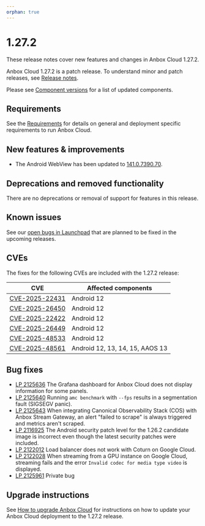 ```yaml
---
orphan: true
---
```

# 1.27.2

These release notes cover new features and changes in Anbox Cloud 1.27.2.

Anbox Cloud 1.27.2 is a patch release. To understand minor and patch releases, see [Release notes](https://documentation.ubuntu.com/anbox-cloud/en/latest/reference/release-notes/release-notes).

Please see [Component versions](https://documentation.ubuntu.com/anbox-cloud/en/latest/reference/component-versions/) for a list of updated components.

## Requirements

See the [Requirements](https://documentation.ubuntu.com/anbox-cloud/en/latest/reference/requirements/) for details on general and deployment specific requirements to run Anbox Cloud.

## New features & improvements

* The Android WebView has been updated to [141.0.7390.70](https://chromereleases.googleblog.com/2025/10/chrome-for-android-update.html).

## Deprecations and removed functionality

There are no deprecations or removal of support for features in this release.

## Known issues

See our [open bugs in Launchpad](https://bugs.launchpad.net/anbox-cloud/?field.searchtext=&orderby=-importance&field.status%3Alist=NEW&field.status%3Alist=CONFIRMED&field.status%3Alist=TRIAGED&field.status%3Alist=INPROGRESS&field.status%3Alist=DEFERRED&field.status%3Alist=FIXCOMMITTED&field.status%3Alist=INCOMPLETE_WITH_RESPONSE&field.status%3Alist=INCOMPLETE_WITHOUT_RESPONSE&assignee_option=any&field.assignee=&field.bug_reporter=&field.bug_commenter=&field.subscriber=&field.structural_subscriber=&field.milestone%3Alist=102836&field.tag=&field.tags_combinator=ANY&field.has_cve.used=&field.omit_dupes.used=&field.omit_dupes=on&field.affects_me.used=&field.has_patch.used=&field.has_branches.used=&field.has_branches=on&field.has_no_branches.used=&field.has_no_branches=on&field.has_blueprints.used=&field.has_blueprints=on&field.has_no_blueprints.used=&field.has_no_blueprints=on&search=Search) that are planned to be fixed in the upcoming releases.

## CVEs

The fixes for the following CVEs are included with the 1.27.2 release:


| CVE | Affected components |
|-----|-------------------|
| [CVE-2025-22431](https://osv.dev/vulnerability/ASB-A-375623125) | Android 12 |
| [CVE-2025-26450](https://osv.dev/vulnerability/ASB-A-331730488) | Android 12 |
| [CVE-2025-22422](https://osv.dev/vulnerability/ASB-A-339532378) | Android 12 |
| [CVE-2025-26449](https://osv.dev/vulnerability/ASB-A-387498139) | Android 12 |
| [CVE-2025-48533](https://osv.dev/vulnerability/ASB-A-383131643) | Android 12 |
| [CVE-2025-48561](https://osv.dev/vulnerability/ASB-A-399120953) | Android 12, 13, 14, 15, AAOS 13 |


## Bug fixes

* [LP 2125636](https://bugs.launchpad.net/anbox-cloud/+bug/2125636) The Grafana dashboard for Anbox Cloud does not display information for some panels.
* [LP 2125640](https://bugs.launchpad.net/anbox-cloud/+bug/2125640) Running `amc benchmark` with `--fps` results in a segmentation fault (SIGSEGV panic).
* [LP 2125643](https://bugs.launchpad.net/anbox-cloud/+bug/2125643) When integrating Canonical Observability Stack (COS) with Anbox Stream Gateway, an alert "failed to scrape" is always triggered and metrics aren't scraped.
* [LP 2116925](https://bugs.launchpad.net/anbox-cloud/+bug/2116925) The Android security patch level for the 1.26.2 candidate image is incorrect even though the latest security patches were included.
* [LP 2122012](https://bugs.launchpad.net/anbox-cloud/+bug/2122012) Load balancer does not work with Coturn on Google Cloud.
* [LP 2122028](https://bugs.launchpad.net/anbox-cloud/+bug/2122028) When streaming from a GPU instance on Google Cloud, streaming fails and the error `Invalid codec for media type video` is displayed.
* [LP 2125961](https://bugs.launchpad.net/anbox-cloud/+bug/2125961) Private bug

## Upgrade instructions

See [How to upgrade Anbox Cloud](https://documentation.ubuntu.com/anbox-cloud/en/latest/howto/update/upgrade-anbox/#howto-upgrade-anbox-cloud) for instructions on how to update your Anbox Cloud deployment to the 1.27.2 release.
